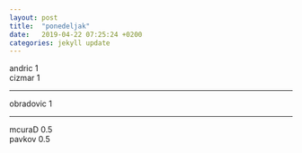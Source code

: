 ```yaml
---
layout: post
title:  "ponedeljak"
date:   2019-04-22 07:25:24 +0200
categories: jekyll update
---
```


andric 1  
cizmar 1  

***

obradovic 1  

***

mcuraD 0.5  
pavkov 0.5  


